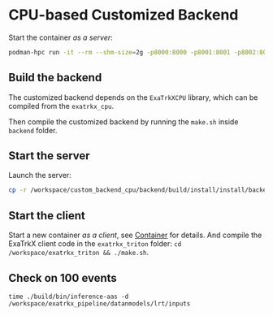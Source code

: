 # CPU-based Customized Backend

Start the container *as a server*:
```bash
podman-hpc run -it --rm --shm-size=2g -p8000:8000 -p8001:8001 -p8002:8002 -v ${PWD}:/workspace/ username/exatrkx:v1.0 bash
```

## Build the backend
The customized backend depends on the `ExaTrkXCPU` library, which can be compiled from the `exatrkx_cpu`.

Then compile the customized backend by running the `make.sh` inside `backend` folder.

## Start the server

Launch the server:
```bash
cp -r /workspace/custom_backend_cpu/backend/build/install/install/backends/exatrkxcpu /opt/tritonserver/backends && tritonserver --model-repository=/workspace/custom_backend_cpu/model_repo --log-verbose=4
```

## Start the client
Start a new container *as a client*, see [Container](../README.md#container) for details. And compile the ExaTrkX client code in the `exatrkx_triton` folder: 
`cd /workspace/exatrkx_triton && ./make.sh`.

## Check on 100 events
```bash!
time ./build/bin/inference-aas -d /workspace/exatrkx_pipeline/datanmodels/lrt/inputs
```
